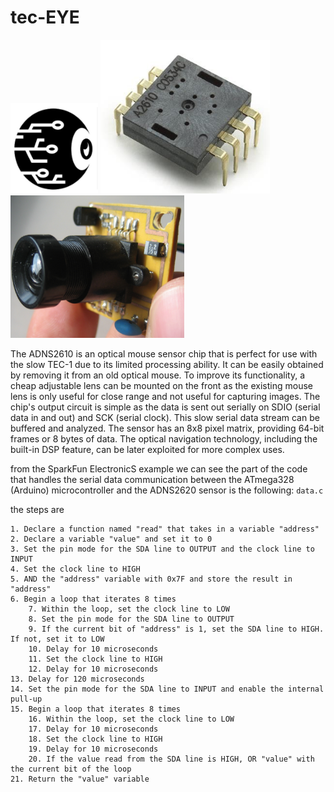# tec-EYE


![](https://github.com/SteveJustin1963/tec-EYE/blob/master/pics/eye-ball-bw.png)
![](https://github.com/SteveJustin1963/tec-EYE/blob/master/pics/chip1.png)
![](https://github.com/SteveJustin1963/tec-EYE/blob/master/pics/lens1.png)


The ADNS2610 is an optical mouse sensor chip that is perfect for use with the slow TEC-1 due to its limited processing ability. It can be easily obtained by removing it from an old optical mouse. To improve its functionality, a cheap adjustable lens can be mounted on the front as the existing mouse lens is only useful for close range and not useful for capturing images. The chip's output circuit is simple as the data is sent out serially on SDIO (serial data in and out) and SCK (serial clock). This slow serial data stream can be buffered and analyzed. The sensor has an 8x8 pixel matrix, providing 64-bit frames or 8 bytes of data. The optical navigation technology, including the built-in DSP feature, can be later exploited for more complex uses.

from the SparkFun ElectronicS example we can see the part of the code that handles the serial data communication between the ATmega328 (Arduino) microcontroller and the ADNS2620 sensor is the following: `data.c`

the steps are
```
1. Declare a function named "read" that takes in a variable "address"
2. Declare a variable "value" and set it to 0
3. Set the pin mode for the SDA line to OUTPUT and the clock line to INPUT
4. Set the clock line to HIGH
5. AND the "address" variable with 0x7F and store the result in "address"
6. Begin a loop that iterates 8 times
    7. Within the loop, set the clock line to LOW
    8. Set the pin mode for the SDA line to OUTPUT
    9. If the current bit of "address" is 1, set the SDA line to HIGH. If not, set it to LOW
    10. Delay for 10 microseconds
    11. Set the clock line to HIGH
    12. Delay for 10 microseconds
13. Delay for 120 microseconds
14. Set the pin mode for the SDA line to INPUT and enable the internal pull-up
15. Begin a loop that iterates 8 times
    16. Within the loop, set the clock line to LOW
    17. Delay for 10 microseconds
    18. Set the clock line to HIGH
    19. Delay for 10 microseconds
    20. If the value read from the SDA line is HIGH, OR "value" with the current bit of the loop
21. Return the "value" variable
```


 

